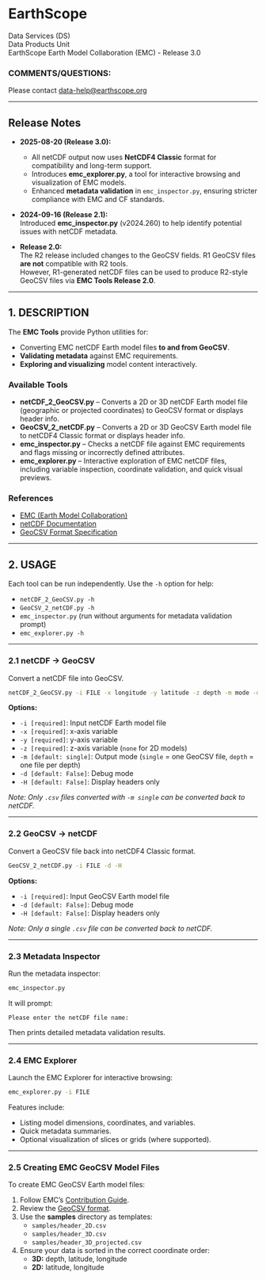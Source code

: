 # EarthScope

Data Services (DS)  
Data Products Unit  
EarthScope Earth Model Collaboration (EMC) - Release 3.0

### COMMENTS/QUESTIONS:
Please contact [data-help@earthscope.org](mailto:data-help@earthscope.org)

---

## Release Notes

- **2025-08-20 (Release 3.0):**  
  - All netCDF output now uses **NetCDF4 Classic** format for compatibility and long-term support.  
  - Introduces **emc_explorer.py**, a tool for interactive browsing and visualization of EMC models.  
  - Enhanced **metadata validation** in `emc_inspector.py`, ensuring stricter compliance with EMC and CF standards.  

- **2024-09-16 (Release 2.1):**  
  Introduced **emc_inspector.py** (v2024.260) to help identify potential issues with netCDF metadata.  

- **Release 2.0:**  
  The R2 release included changes to the GeoCSV fields. R1 GeoCSV files **are not** compatible with R2 tools.  
  However, R1-generated netCDF files can be used to produce R2-style GeoCSV files via **EMC Tools Release 2.0**.  

---

## 1. DESCRIPTION

The **EMC Tools** provide Python utilities for:  

- Converting EMC netCDF Earth model files **to and from GeoCSV**.  
- **Validating metadata** against EMC requirements.  
- **Exploring and visualizing** model content interactively.  

### Available Tools
- **netCDF_2_GeoCSV.py** – Converts a 2D or 3D netCDF Earth model file (geographic or projected coordinates) to GeoCSV format or displays header info.  
- **GeoCSV_2_netCDF.py** – Converts a 2D or 3D GeoCSV Earth model file to netCDF4 Classic format or displays header info.  
- **emc_inspector.py** – Checks a netCDF file against EMC requirements and flags missing or incorrectly defined attributes.  
- **emc_explorer.py** – Interactive exploration of EMC netCDF files, including variable inspection, coordinate validation, and quick visual previews.  

### References
- [EMC (Earth Model Collaboration)](http://ds.iris.edu/ds/products/emc/)  
- [netCDF Documentation](https://www.unidata.ucar.edu/software/netcdf/)  
- [GeoCSV Format Specification](http://geows.ds.iris.edu/documents/GeoCSV.pdf)  

---

## 2. USAGE

Each tool can be run independently. Use the `-h` option for help:  

- `netCDF_2_GeoCSV.py -h`  
- `GeoCSV_2_netCDF.py -h`  
- `emc_inspector.py` (run without arguments for metadata validation prompt)  
- `emc_explorer.py -h`  

---

### 2.1 netCDF → GeoCSV
Convert a netCDF file into GeoCSV.  
```bash
netCDF_2_GeoCSV.py -i FILE -x longitude -y latitude -z depth -m mode -d -H
```

**Options:**  
- `-i [required]`: Input netCDF Earth model file  
- `-x [required]`: x-axis variable  
- `-y [required]`: y-axis variable  
- `-z [required]`: z-axis variable (`none` for 2D models)  
- `-m [default: single]`: Output mode (`single` = one GeoCSV file, `depth` = one file per depth)  
- `-d [default: False]`: Debug mode  
- `-H [default: False]`: Display headers only  

_Note: Only `.csv` files converted with `-m single` can be converted back to netCDF._  

---

### 2.2 GeoCSV → netCDF
Convert a GeoCSV file back into netCDF4 Classic format.  
```bash
GeoCSV_2_netCDF.py -i FILE -d -H
```

**Options:**  
- `-i [required]`: Input GeoCSV Earth model file  
- `-d [default: False]`: Debug mode  
- `-H [default: False]`: Display headers only  

_Note: Only a single `.csv` file can be converted back to netCDF._  

---

### 2.3 Metadata Inspector
Run the metadata inspector:  
```bash
emc_inspector.py
```
It will prompt:  
```
Please enter the netCDF file name:
```
Then prints detailed metadata validation results.  

---

### 2.4 EMC Explorer
Launch the EMC Explorer for interactive browsing:  
```bash
emc_explorer.py -i FILE
```

Features include:  
- Listing model dimensions, coordinates, and variables.  
- Quick metadata summaries.  
- Optional visualization of slices or grids (where supported).  

---

### 2.5 Creating EMC GeoCSV Model Files
To create EMC GeoCSV Earth model files:  

1. Follow EMC’s [Contribution Guide](http://ds.iris.edu/ds/products/emc-contributionguide/).  
2. Review the [GeoCSV format](http://geows.ds.iris.edu/documents/GeoCSV.pdf).  
3. Use the **samples** directory as templates:  
   - `samples/header_2D.csv`  
   - `samples/header_3D.csv`  
   - `samples/header_3D_projected.csv`  
4. Ensure your data is sorted in the correct coordinate order:  
   - **3D:** depth, latitude, longitude  
   - **2D:** latitude, longitude  

